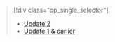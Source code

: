 > [!div class="op_single_selector"]
> 
> * [Update 2](../articles/storsimple/storsimple-clone-volume-u2.md)
> * [Update 1 & earlier](../articles/storsimple/storsimple-clone-volume.md)
> 
> 

